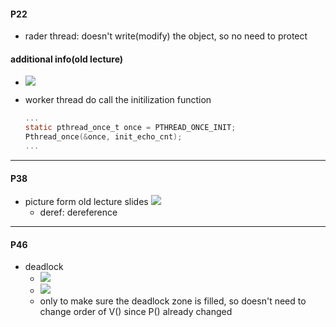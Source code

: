 
#### P22
- rader thread: doesn't write(modify) the object, so no need to protect


#### additional info(old lecture)

- ![](https://i.imgur.com/IYeP7SX.png)

- worker thread do call the initilization function

  ```C
  ...
  static pthread_once_t once = PTHREAD_ONCE_INIT;
  Pthread_once(&once, init_echo_cnt);
  ...
  ```
---

#### P38
- picture form old lecture slides
  ![](https://i.imgur.com/MCV5iLr.png)
  - deref: dereference
  
---

#### P46
- deadlock
  - ![](https://i.imgur.com/6Q2uqMU.png)
  - ![](https://i.imgur.com/qhyO6Ua.png)
  - only to make sure the deadlock zone is filled, so doesn't need to change order of V() since P() already changed
  
  
  
